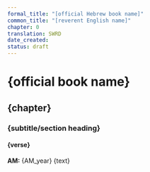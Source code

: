 ```yaml
---
formal_title: "[official Hebrew book name]"
common_title: "[reverent English name]"
chapter: 0
translation: SWRD
date_created: 
status: draft
---
```

# {official book name}
## {chapter}
### {subtitle/section heading}
#### {verse}
**AM:** {AM_year}
{text}